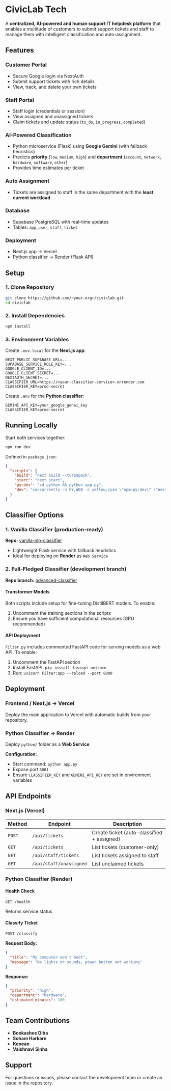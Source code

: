 # CivicLab Tech

A **centralized, AI-powered and human support IT helpdesk platform** that enables a multitude of customers to submit support tickets and staff to manage them with intelligent classification and auto-assignment.

## Features

### Customer Portal
- Secure Google login via NextAuth
- Submit support tickets with rich details
- View, track, and delete your own tickets

### Staff Portal
- Staff login (credentials or session)
- View assigned and unassigned tickets
- Claim tickets and update status (`to_do`, `in_progress`, `completed`)

### AI-Powered Classification
- Python microservice (Flask) using **Google Gemini** (with fallback heuristics)
- Predicts **priority** (`low`, `medium`, `high`) and **department** (`account`, `network`, `hardware`, `software`, `other`)
- Provides time estimates per ticket

### Auto Assignment
- Tickets are assigned to staff in the same department with the **least current workload**

### Database
- Supabase PostgreSQL with real-time updates
- Tables: `app_user`, `staff`, `ticket`

### Deployment
- Next.js app → Vercel
- Python classifier → Render (Flask API)

## Setup

### 1. Clone Repository

```bash
git clone https://github.com/<your-org>/civiclab.git
cd civiclab
```

### 2. Install Dependencies

```bash
npm install
```

### 3. Environment Variables

Create `.env.local` for the **Next.js app**:

```env
NEXT_PUBLIC_SUPABASE_URL=...
SUPABASE_SERVICE_ROLE_KEY=...
GOOGLE_CLIENT_ID=...
GOOGLE_CLIENT_SECRET=...
NEXTAUTH_SECRET=...
CLASSIFIER_URL=https://<your-classifier-service>.onrender.com
CLASSIFIER_KEY=prod-secret
```

Create `.env` for the **Python classifier**:

```env
GEMINI_API_KEY=your_google_genai_key
CLASSIFIER_KEY=prod-secret
```

## Running Locally

Start both services together:

```bash
npm run dev
```

Defined in `package.json`:

```json
{
  "scripts": {
    "build": "next build --turbopack",
    "start": "next start",
    "py:dev": "cd python && python app.py",
    "dev": "concurrently -n PY,WEB -c yellow,cyan \"npm:py:dev\" \"next dev\""
  }
}
```

## Classifier Options

### 1. Vanilla Classifier (production-ready)
**Repo:** [vanilla-nlp-classifier](https://github.com/vee-16/nlp-classifier)

- Lightweight Flask service with fallback heuristics
- Ideal for deploying on **Render** as `Web Service`

### 2. Full-Fledged Classifier (development branch)
**Repo branch:** [advanced-classifier](https://github.com/vee-16/hackumbc-tesl/commit/7ea7450d264865d28320c0967b7e536f5403fed7)

#### Transformer Models
Both scripts include setup for fine-tuning DistilBERT models. To enable:
1. Uncomment the training sections in the scripts
2. Ensure you have sufficient computational resources (GPU recommended)

#### API Deployment
`Filter.py` includes commented FastAPI code for serving models as a web API. To enable:
1. Uncomment the FastAPI section
2. Install FastAPI: `pip install fastapi uvicorn`
3. Run: `uvicorn Filter:app --reload --port 8000`

## Deployment

### Frontend / Next.js → Vercel
Deploy the main application to Vercel with automatic builds from your repository.

### Python Classifier → Render
Deploy `python/` folder as a **Web Service**

**Configuration:**
- Start command: `python app.py`
- Expose port `8001`
- Ensure `CLASSIFIER_KEY` and `GEMINI_API_KEY` are set in environment variables

## API Endpoints

### Next.js (Vercel)

| Method | Endpoint | Description |
|--------|----------|-------------|
| `POST` | `/api/tickets` | Create ticket (auto-classified + assigned) |
| `GET` | `/api/tickets` | List tickets (customer-only) |
| `GET` | `/api/staff/tickets` | List tickets assigned to staff |
| `GET` | `/api/staff/unassigned` | List unclaimed tickets |

### Python Classifier (Render)

#### Health Check
```http
GET /health
```
Returns service status

#### Classify Ticket
```http
POST /classify
```

**Request Body:**
```json
{
  "title": "My computer won't boot",
  "message": "No lights or sounds, power button not working"
}
```

**Response:**
```json
{
  "priority": "high",
  "department": "hardware",
  "estimated_minutes": 180
}
```

## Team Contributions

- **Bookashee Diba**
- **Soham Harkare**
- **Kenean**
- **Vaishnavi Sinha**

## Support

For questions or issues, please contact the development team or create an issue in the repository.
